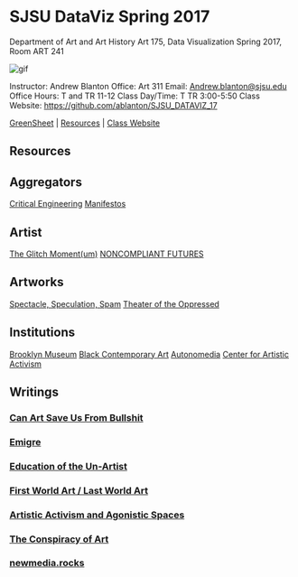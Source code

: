 **SJSU DataViz Spring 2017**
======================
Department of Art and Art History
Art 175, Data Visualization Spring 2017, Room ART 241

![gif](http://i.imgur.com/zdzDxsA.gif)

Instructor: Andrew Blanton
Office: Art 311
Email: Andrew.blanton@sjsu.edu
Office Hours: T and TR 11-12
Class Day/Time: T TR 3:00-5:50
Class Website: https://github.com/ablanton/SJSU_DATAVIZ_17

[GreenSheet](https://github.com/ablanton/SJSU_DATAVIZ_17/blob/master/GREENSHEET.md)
| [Resources](https://github.com/ablanton/SJSU_DATAVIZ_17/blob/master/RESOURCES.md)
| [Class Website](https://github.com/ablanton/SJSU_DATAVIZ_17)

Resources
---------

## Aggregators
[Critical Engineering](https://criticalengineering.org/)
[Manifestos](http://www.disnovation.org/manifestos/) 

## Artist
[The Glitch Moment(um)](http://networkcultures.org/_uploads/NN%234_RosaMenkman.pdf)
[NONCOMPLIANT FUTURES](http://disnovation.org/fnc2/index.html#english)

## Artworks
[Spectacle, Speculation, Spam](https://vimeo.com/194963450/7b76ebff6a)
[Theater of the Oppressed](http://www.tonyc.nyc/)

## Institutions
[Brooklyn Museum](https://www.brooklynmuseum.org/exhibitions/agitprop)
[Black Contemporary Art](http://blackcontemporaryart.tumblr.com/)
[Autonomedia](http://autonomedia.org/)
[Center for Artistic Activism](https://artisticactivism.org/reading-list/s)

## Writings 
### [Can Art Save Us From Bullshit](http://www.publicseminar.org/2016/12/can-art-save-us-from-bullshit/#.WGrk5bYrJE5)
### [Emigre](http://emigre.com/Editorial.php?sect=1&id=14)
### [Education of the Un-Artist](http://xenopraxis.net/readings/kaprow_education1.pdf)
### [First World Art / Last World Art](http://www.naimark.net/writing/firstword.html)
### [Artistic Activism and Agonistic Spaces](http://www.artandresearch.org.uk/v1n2/mouffe.html)
### [The Conspiracy of Art](https://kirkbrideplan.files.wordpress.com/2012/10/jean-baudrillard-the-conspiracy-of-art.pdf)
### [newmedia.rocks](http://newmedia.rocks/notes/realtime.html)